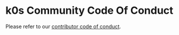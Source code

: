 # k0s Community Code Of Conduct

Please refer to our [contributor code of conduct](contributors/CODE_OF_CONDUCT.md).